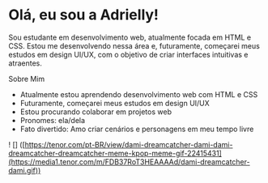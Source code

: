 # Olá, eu sou a Adrielly!

Sou estudante em desenvolvimento web, atualmente focada em HTML e CSS. Estou me desenvolvendo nessa área e, futuramente, começarei meus estudos em design UI/UX, com o objetivo de criar interfaces intuitivas e atraentes.

Sobre Mim
- Atualmente estou aprendendo desenvolvimento web com HTML e CSS
- Futuramente, começarei meus estudos em design UI/UX
- Estou procurando colaborar em projetos web
- Pronomes: ela/dela
- Fato divertido: Amo criar cenários e personagens em meu tempo livre

! [] ([https://tenor.com/pt-BR/view/dami-dreamcatcher-dami-dami-dreamcatcher-dreamcatcher-meme-kpop-meme-gif-22415431](https://media1.tenor.com/m/FDB37RoT3HEAAAAd/dami-dreamcatcher-dami.gif))

